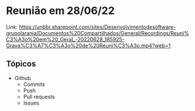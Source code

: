 # Reunião em 28/06/22

Link: https://unbbr.sharepoint.com/sites/Desenvolvimentodesoftware-grupolaranja/Documentos%20Compartilhados/General/Recordings/Reuni%C3%A3o%20em%20_Geral_-20220628_185925-Grava%C3%A7%C3%A3o%20de%20Reuni%C3%A3o.mp4?web=1

## Tópicos

* Github
    * Commits
    * Push
    * Pull requests
    * Issues
